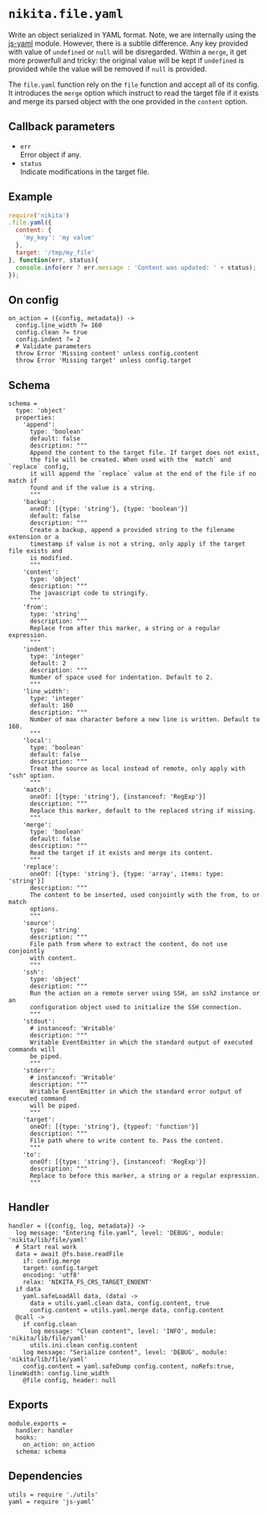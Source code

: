 
# `nikita.file.yaml`

Write an object serialized in YAML format. Note, we are internally using the [js-yaml] module.
However, there is a subtile difference. Any key provided with value of
`undefined` or `null` will be disregarded. Within a `merge`, it get more
prowerfull and tricky: the original value will be kept if `undefined` is
provided while the value will be removed if `null` is provided.

The `file.yaml` function rely on the `file` function and accept all of its
config. It introduces the `merge` option which instruct to read the
target file if it exists and merge its parsed object with the one
provided in the `content` option.

## Callback parameters

* `err`   
  Error object if any.
* `status`   
  Indicate modifications in the target file.

## Example

```js
require('nikita')
.file.yaml({
  content: {
    'my_key': 'my value'
  },
  target: '/tmp/my_file'
}, function(err, status){
  console.info(err ? err.message : 'Content was updated: ' + status);
});
```

## On config

    on_action = ({config, metadata}) ->
      config.line_width ?= 160
      config.clean ?= true
      config.indent ?= 2
      # Validate parameters
      throw Error 'Missing content' unless config.content
      throw Error 'Missing target' unless config.target

## Schema

    schema =
      type: 'object'
      properties:
        'append':
          type: 'boolean'
          default: false
          description: """
          Append the content to the target file. If target does not exist,
          the file will be created. When used with the `match` and `replace` config,
          it will append the `replace` value at the end of the file if no match if
          found and if the value is a string.
          """
        'backup':
          oneOf: [{type: 'string'}, {type: 'boolean'}]
          default: false
          description: """
          Create a backup, append a provided string to the filename extension or a
          timestamp if value is not a string, only apply if the target file exists and
          is modified.
          """
        'content':
          type: 'object'
          description: """
          The javascript code to stringify.
          """
        'from':
          type: 'string'
          description: """
          Replace from after this marker, a string or a regular expression.
          """
        'indent':
          type: 'integer'
          default: 2
          description: """
          Number of space used for indentation. Default to 2.
          """
        'line_width':
          type: 'integer'
          default: 160
          description: """
          Number of max character before a new line is written. Default to 160.
          """
        'local':
          type: 'boolean'
          default: false
          description: """
          Treat the source as local instead of remote, only apply with "ssh" option.
          """
        'match':
          oneOf: [{type: 'string'}, {instanceof: 'RegExp'}]
          description: """
          Replace this marker, default to the replaced string if missing.
          """
        'merge':
          type: 'boolean'
          default: false
          description: """
          Read the target if it exists and merge its content.
          """
        'replace':
          oneOf: [{type: 'string'}, {type: 'array', items: type: 'string'}]
          description: """
          The content to be inserted, used conjointly with the from, to or match
          options.
          """
        'source':
          type: 'string'
          description: """
          File path from where to extract the content, do not use conjointly
          with content.
          """
        'ssh':
          type: 'object'
          description: """
          Run the action on a remote server using SSH, an ssh2 instance or an
          configuration object used to initialize the SSH connection.
          """
        'stdout':
          # instanceof: 'Writable'
          description: """
          Writable EventEmitter in which the standard output of executed commands will
          be piped.
          """
        'stderr':
          # instanceof: 'Writable'
          description: """
          Writable EventEmitter in which the standard error output of executed command
          will be piped.
          """
        'target':
          oneOf: [{type: 'string'}, {typeof: 'function'}]
          description: """
          File path where to write content to. Pass the content.
          """
        'to':
          oneOf: [{type: 'string'}, {instanceof: 'RegExp'}]
          description: """
          Replace to before this marker, a string or a regular expression.
          """

## Handler

    handler = ({config, log, metadata}) ->
      log message: "Entering file.yaml", level: 'DEBUG', module: 'nikita/lib/file/yaml'
      # Start real work
      data = await @fs.base.readFile
        if: config.merge
        target: config.target
        encoding: 'utf8'
        relax: 'NIKITA_FS_CRS_TARGET_ENOENT'
      if data
        yaml.safeLoadAll data, (data) ->
          data = utils.yaml.clean data, config.content, true
          config.content = utils.yaml.merge data, config.content
      @call ->
        if config.clean
          log message: "Clean content", level: 'INFO', module: 'nikita/lib/file/yaml'
          utils.ini.clean config.content
        log message: "Serialize content", level: 'DEBUG', module: 'nikita/lib/file/yaml'
        config.content = yaml.safeDump config.content, noRefs:true, lineWidth: config.line_width
        @file config, header: null

## Exports

    module.exports =
      handler: handler
      hooks:
        on_action: on_action
      schema: schema

## Dependencies

    utils = require './utils'
    yaml = require 'js-yaml'

[js-yaml]: https://github.com/nodeca/js-yaml
